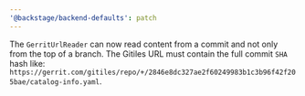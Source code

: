 ```yaml
---
'@backstage/backend-defaults': patch
---
```


The `GerritUrlReader` can now read content from a commit and not only from the top of a branch. The
Gitiles URL must contain the full commit `SHA` hash like: `https://gerrit.com/gitiles/repo/+/2846e8dc327ae2f60249983b1c3b96f42f205bae/catalog-info.yaml`.
